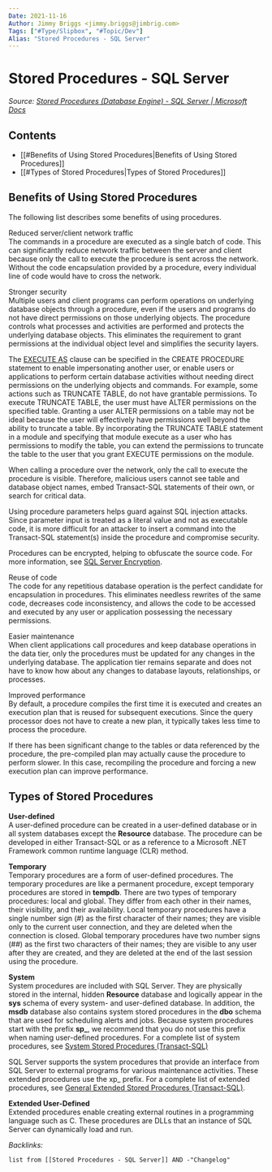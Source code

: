 ```yaml
---
Date: 2021-11-16
Author: Jimmy Briggs <jimmy.briggs@jimbrig.com>
Tags: ["#Type/Slipbox", "#Topic/Dev"]
Alias: "Stored Procedures - SQL Server"
---
```


# Stored Procedures - SQL Server

*Source: [Stored Procedures (Database Engine) - SQL Server | Microsoft Docs](https://docs.microsoft.com/en-us/sql/relational-databases/stored-procedures/stored-procedures-database-engine?view=sql-server-ver15)*

## Contents

- [[#Benefits of Using Stored Procedures|Benefits of Using Stored Procedures]]
- [[#Types of Stored Procedures|Types of Stored Procedures]]

## Benefits of Using Stored Procedures

The following list describes some benefits of using procedures.

Reduced server/client network traffic  
The commands in a procedure are executed as a single batch of code. This can significantly reduce network traffic between the server and client because only the call to execute the procedure is sent across the network. Without the code encapsulation provided by a procedure, every individual line of code would have to cross the network.

Stronger security  
Multiple users and client programs can perform operations on underlying database objects through a procedure, even if the users and programs do not have direct permissions on those underlying objects. The procedure controls what processes and activities are performed and protects the underlying database objects. This eliminates the requirement to grant permissions at the individual object level and simplifies the security layers.

The [EXECUTE AS](https://docs.microsoft.com/en-us/sql/t-sql/statements/execute-as-clause-transact-sql?view=sql-server-ver15) clause can be specified in the CREATE PROCEDURE statement to enable impersonating another user, or enable users or applications to perform certain database activities without needing direct permissions on the underlying objects and commands. For example, some actions such as TRUNCATE TABLE, do not have grantable permissions. To execute TRUNCATE TABLE, the user must have ALTER permissions on the specified table. Granting a user ALTER permissions on a table may not be ideal because the user will effectively have permissions well beyond the ability to truncate a table. By incorporating the TRUNCATE TABLE statement in a module and specifying that module execute as a user who has permissions to modify the table, you can extend the permissions to truncate the table to the user that you grant EXECUTE permissions on the module.

When calling a procedure over the network, only the call to execute the procedure is visible. Therefore, malicious users cannot see table and database object names, embed Transact-SQL statements of their own, or search for critical data.

Using procedure parameters helps guard against SQL injection attacks. Since parameter input is treated as a literal value and not as executable code, it is more difficult for an attacker to insert a command into the Transact-SQL statement(s) inside the procedure and compromise security.

Procedures can be encrypted, helping to obfuscate the source code. For more information, see [SQL Server Encryption](https://docs.microsoft.com/en-us/sql/relational-databases/security/encryption/sql-server-encryption?view=sql-server-ver15).

Reuse of code  
The code for any repetitious database operation is the perfect candidate for encapsulation in procedures. This eliminates needless rewrites of the same code, decreases code inconsistency, and allows the code to be accessed and executed by any user or application possessing the necessary permissions.

Easier maintenance  
When client applications call procedures and keep database operations in the data tier, only the procedures must be updated for any changes in the underlying database. The application tier remains separate and does not have to know how about any changes to database layouts, relationships, or processes.

Improved performance  
By default, a procedure compiles the first time it is executed and creates an execution plan that is reused for subsequent executions. Since the query processor does not have to create a new plan, it typically takes less time to process the procedure.

If there has been significant change to the tables or data referenced by the procedure, the pre-compiled plan may actually cause the procedure to perform slower. In this case, recompiling the procedure and forcing a new execution plan can improve performance.

## Types of Stored Procedures

**User-defined**  
A user-defined procedure can be created in a user-defined database or in all system databases except the **Resource** database. The procedure can be developed in either Transact-SQL or as a reference to a Microsoft .NET Framework common runtime language (CLR) method.

**Temporary**  
Temporary procedures are a form of user-defined procedures. The temporary procedures are like a permanent procedure, except temporary procedures are stored in **tempdb**. There are two types of temporary procedures: local and global. They differ from each other in their names, their visibility, and their availability. Local temporary procedures have a single number sign (#) as the first character of their names; they are visible only to the current user connection, and they are deleted when the connection is closed. Global temporary procedures have two number signs (##) as the first two characters of their names; they are visible to any user after they are created, and they are deleted at the end of the last session using the procedure.

**System**  
System procedures are included with SQL Server. They are physically stored in the internal, hidden **Resource** database and logically appear in the **sys** schema of every system- and user-defined database. In addition, the **msdb** database also contains system stored procedures in the **dbo** schema that are used for scheduling alerts and jobs. Because system procedures start with the prefix **sp_**, we recommend that you do not use this prefix when naming user-defined procedures. For a complete list of system procedures, see [System Stored Procedures (Transact-SQL)](https://docs.microsoft.com/en-us/sql/relational-databases/system-stored-procedures/system-stored-procedures-transact-sql?view=sql-server-ver15)

SQL Server supports the system procedures that provide an interface from SQL Server to external programs for various maintenance activities. These extended procedures use the xp_ prefix. For a complete list of extended procedures, see [General Extended Stored Procedures (Transact-SQL)](https://docs.microsoft.com/en-us/sql/relational-databases/system-stored-procedures/general-extended-stored-procedures-transact-sql?view=sql-server-ver15).

**Extended User-Defined**  
Extended procedures enable creating external routines in a programming language such as C. These procedures are DLLs that an instance of SQL Server can dynamically load and run.

*Backlinks:*

```dataview
list from [[Stored Procedures - SQL Server]] AND -"Changelog"
```